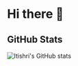 # Hi there 👋

<!--
**itishree1803/itishree1803** is a ✨ _special_ ✨ repository because its `README.md` (this file) appears on your GitHub profile.

Here are some ideas to get you started:

- 🔭 I’m currently working on ...
- 🌱 I’m currently learning ...
- 👯 I’m looking to collaborate on ...
- 🤔 I’m looking for help with ...
- 💬 Ask me about ...
- 📫 How to reach me: ...
- 😄 Pronouns: ...
- ⚡ Fun fact: ...
-->


## GitHub Stats
  ![Itishri's GitHub stats](https://github-readme-stats.vercel.app/api?username=itishree1803&show_icons=true&theme=dracula)
